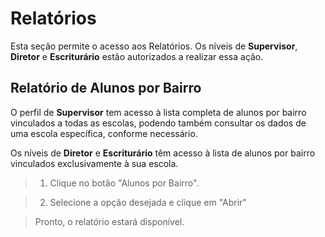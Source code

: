 # Relatórios
Esta seção permite o acesso aos Relatórios. Os níveis de **Supervisor**, **Diretor** e **Escriturário** estão autorizados a realizar essa ação.

## Relatório de Alunos por Bairro

O perfil de **Supervisor** tem acesso à lista completa de alunos por bairro vinculados a todas as escolas, podendo também consultar os dados de uma escola específica, conforme necessário.

Os níveis de **Diretor** e **Escriturário** têm acesso à lista de alunos por bairro vinculados exclusivamente à sua escola.

> 1. Clique no botão "Alunos por Bairro".
> <!-- colocar imagem -->

> 2. Selecione a opção desejada e clique em "Abrir"
> <!-- colocar imagem -->

> Pronto, o relatório estará disponível.

